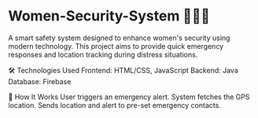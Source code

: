 # Women-Security-System 🚨👩‍💻
A smart safety system designed to enhance women's security using modern technology. This project aims to provide quick emergency responses and location tracking during distress situations.

🛠️ Technologies Used
Frontend: HTML/CSS, JavaScript 
Backend: Java
Database: Firebase 

📱 How It Works
User triggers an emergency alert.
System fetches the GPS location.
Sends location and alert to pre-set emergency contacts.

